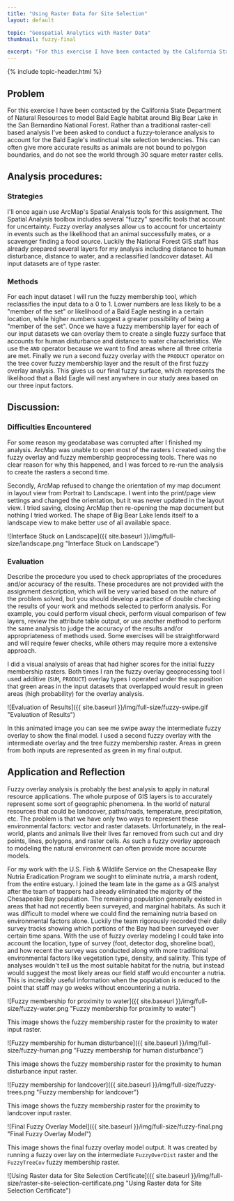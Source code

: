 ```yaml
---
title: "Using Raster Data for Site Selection"
layout: default

topic: "Geospatial Analytics with Raster Data"
thumbnail: fuzzy-final

excerpt: "For this exercise I have been contacted by the California State Department of Natural Resources to model Bald Eagle habitat around Big Bear Lake in the San Bernardino National Forest. Rather than a traditional raster-cell based analysis I’ve been asked to conduct a fuzzy-tolerance analysis to account for the Bald Eagle’s instinctual site selection tendencies. This can often give more accurate results as animals are not bound to polygon boundaries, and do not see the world through 30 square meter raster cells."
---
```


{% include topic-header.html %}

## Problem

For this exercise I have been contacted by the California State Department of Natural Resources to model Bald Eagle habitat around Big Bear Lake in the San Bernardino National Forest. Rather than a traditional raster-cell based analysis I've been asked to conduct a fuzzy-tolerance analysis to account for the Bald Eagle's instinctual site selection tendencies.  This can often give more accurate results as animals are not bound to polygon boundaries, and do not see the world through 30 square meter raster cells.

## Analysis procedures:

### Strategies

I'll once again use ArcMap's Spatial Analysis tools for this assignment.  The Spatial Analysis toolbox includes several "fuzzy" specific tools that account for uncertainty.  Fuzzy overlay analyses allow us to account for uncertainty in events such as the likelihood that an animal successfully mates, or a scavenger finding a food source.  Luckily the National Forest GIS staff has already prepared several layers for my analysis including distance to human disturbance, distance to water, and a reclassified landcover dataset.  All input datasets are of type raster.

### Methods

For each input dataset I will run the fuzzy membership tool, which reclassifies the input data to a 0 to 1.  Lower numbers are less likely to be a "member of the set" or likelihood of a Bald Eagle nesting in a certain location, while higher numbers suggest a greater possibility of being a "member of the set". Once we have a fuzzy membership layer for each of our input datasets we can overlay them to create a single fuzzy surface that accounts for human disturbance and distance to water characteristics.  We use the `AND` operator because we want to find areas where all three criteria are met.  Finally we run a second fuzzy overlay with the `PRODUCT` operator on the tree cover fuzzy membership layer and the result of the first fuzzy overlay analysis.  This gives us our final fuzzy surface, which represents the likelihood that a Bald Eagle will nest anywhere in our study area based on our three input factors.

## Discussion:

### Difficulties Encountered

For some reason my geodatabase was corrupted after I finished my analysis.  ArcMap was unable to open most of the rasters I created using the fuzzy overlay and fuzzy membership geoprocessing tools.  There was no clear reason for why this happened, and I was forced to re-run the analysis to create the rasters a second time.

Secondly, ArcMap refused to change the orientation of my map document in layout view from Portrait to Landscape.  I went into the print/page view settings and changed the orientation, but it was never updated in the layout view.  I tried saving, closing ArcMap then re-opening the map document but nothing I tried worked.  The shape of Big Bear Lake lends itself to a landscape view to make better use of all available space.

![Interface Stuck on Landscape]({{ site.baseurl }}/img/full-size/landscape.png "Interface Stuck on Landscape")

### Evaluation

Describe the procedure you used to check appropriates of the procedures and/or accuracy of the results.  These procedures are not provided with the assignment description, which will be very varied based on the nature of the problem solved, but you should develop a practice of double checking the results of your work and methods selected to perform analysis.  For example, you could perform visual check, perform visual comparison of few layers, review the attribute table output, or use another method to perform the same analysis to judge the accuracy of the results and/or appropriateness of methods used.  Some exercises will be straightforward and will require fewer checks, while others may require more a extensive approach.

I did a visual analysis of areas that had higher scores for the initial fuzzy membership rasters.  Both times I ran the fuzzy overlay geoprocessing tool I used additive (`SUM`, `PRODUCT`) overlay types I operated under the supposition that green areas in the input datasets that overlapped would result in green areas (high probability) for the overlay analysis.

![Evaluation of Results]({{ site.baseurl }}/img/full-size/fuzzy-swipe.gif "Evaluation of Results")

In this animated image you can see me swipe away the intermediate fuzzy overlay to show the final model.  I used a second fuzzy overlay with the intermediate overlay and the tree fuzzy membership raster.  Areas in green from both inputs are represented as green in my final output.

## Application and Reflection

Fuzzy overlay analysis is probably the best analysis to apply in natural resource applications.  The whole purpose of GIS layers is to accurately represent some sort of geographic phenomena.  In the world of natural resources that could be landcover, paths/roads, temperature, precipitation, etc.  The problem is that we have only two ways to represent these environmental factors: vector and raster datasets.  Unfortunately, in the real-world, plants and animals live their lives far removed from such cut and dry points, lines, polygons, and raster cells.  As such a fuzzy overlay approach to modeling the natural environment can often provide more accurate models.

For my work with the U.S. Fish &amp; Wildlife Service on the Chesapeake Bay Nutria Eradication Program we sought to eliminate nutria, a marsh rodent, from the entire estuary. I joined the team late in the game as a GIS analyst after the team of trappers had already eliminated the majority of the Chesapeake Bay population.  The remaining population generally existed in areas that had not recently been surveyed, and marginal habitats.  As such it was difficult to model where we could find the remaining nutria based on environmental factors alone.  Luckily the team rigorously recorded their daily survey tracks showing which portions of the Bay had been surveyed over certain time spans.  With the use of fuzzy overlay modeling I could take into account the location, type of survey (foot, detector dog, shoreline boat), and how recent the survey was conducted along with more traditional environmental factors like vegetation type, density, and salinity. This type of analyses wouldn't tell us the most suitable habitat for the nutria, but instead would suggest the most likely areas our field staff would encounter a nutria.  This is incredibly useful information when the population is reduced to the point that staff may go weeks without encountering a nutria.

![Fuzzy membership for proximity to water]({{ site.baseurl }}/img/full-size/fuzzy-water.png "Fuzzy membership for proximity to water")

This image shows the fuzzy membership raster for the proximity to water input raster.

![Fuzzy membership for human disturbance]({{ site.baseurl }}/img/full-size/fuzzy-human.png "Fuzzy membership for human disturbance")

This image shows the fuzzy membership raster for the proximity to human disturbance input raster.

![Fuzzy membership for landcover]({{ site.baseurl }}/img/full-size/fuzzy-trees.png "Fuzzy membership for landcover")

This image shows the fuzzy membership raster for the proximity to landcover input raster.

![Final Fuzzy Overlay Model]({{ site.baseurl }}/img/full-size/fuzzy-final.png "Final Fuzzy Overlay Model")

This image shows the final fuzzy overlay model output.  It was created by running a fuzzy over lay on the intermediate `FuzzyOverDist` raster and the `FuzzyTreeCov` fuzzy membership raster.

![Using Raster data for Site Selection Certificate]({{ site.baseurl }}/img/full-size/raster-site-selection-certificate.png "Using Raster data for Site Selection Certificate")